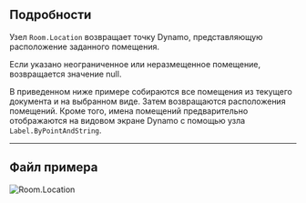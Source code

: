 ## Подробности
Узел `Room.Location` возвращает точку Dynamo, представляющую расположение заданного помещения.

Если указано неограниченное или неразмещенное помещение, возвращается значение null.

В приведенном ниже примере собираются все помещения из текущего документа и на выбранном виде. Затем возвращаются расположения помещений. Кроме того, имена помещений предварительно отображаются на видовом экране Dynamo с помощью узла `Label.ByPointAndString`.

___
## Файл примера

![Room.Location](./Revit.Elements.Room.Location_img.jpg)
